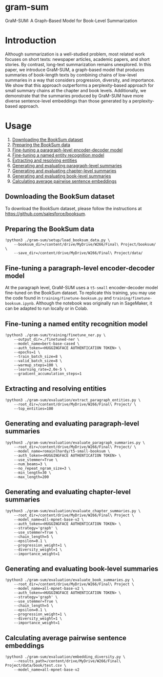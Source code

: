 # gram-sum
GraM-SUM: A Graph-Based Model for Book-Level Summarization

# Introduction
Although summarization is a well-studied problem, most related work focuses on short texts: newspaper articles, academic papers, and short stories. By contrast, long-text summarization remains unexplored. In this paper, we introduce GraM-SUM, a graph-based model that produces summaries of book-length texts by combining chains of low-level summaries in a way that considers progression, diversity, and importance. We show that this approach outperforms a perplexity-based approach for small summary chains at the chapter and book levels. Additionally, we demonstrate that the summaries produced by GraM-SUM have more diverse sentence-level embeddings than those generated by a perplexity-based approach.

# Usage
1. [Downloading the BookSum dataset](#booksum)
2. [Preparing the BookSum data](#prepare-data)
2. [Fine-tuning a paragraph-level encoder-decoder model](#finetune-booksum)
3. [Fine-tuning a named entity recognition model](#finetune-ner)
4. [Extracting and resolving entities](#extract-entities)
5. [Generating and evaluating paragraph-level summaries](#evaluate-paragraph)
6. [Generating and evaluating chapter-level summaries](#evaluate-chapter)
7. [Generating and evaluating book-level summaries](#evaluate-book)
8. [Calculating average pairwise sentence embeddings](#pairwise-embeddings)

## Downloading the BookSum dataset<a name="booksum"></a>
To download the BookSum dataset, please follow the instructions at https://github.com/salesforce/booksum.

## Preparing the BookSum data<a name="prepare-data"></a>
```
!python3 ./gram-sum/setup/load_booksum_data.py \
    --booksum_dir=/content/drive/MyDrive/W266/Final\ Project/booksum/ \
    --save_dir=/content/drive/MyDrive/W266/Final\ Project/data/
```

## Fine-tuning a paragraph-level encoder-decoder model<a name="finetune-booksum"></a>
At the paragraph level, GraM-SUM uses a `t5-small` encoder-decoder model fine-tuned on the BookSum dataset. To replicate this training, you may use the code found in `training/finetune-booksum.py` and `training/finetune-booksum.ipynb`. Although the notebook was originally run in SageMaker, it can be adapted to run locally or in Colab.

## Fine-tuning a named entity recognition model<a name="finetune-ner"></a>
```
!python3 ./gram-sum/training/finetune_ner.py \
    --output_dir=./finetuned-ner \
    --model_name=bert-base-cased \
    --auth_token=<HUGGINGFACE AUTHENTICATION TOKEN> \
    --epochs=1 \
    --train_batch_size=8 \
    --valid_batch_size=8 \
    --warmup_steps=100 \
    --learning_rate=2.0e-5 \
    --gradient_accumulation_steps=1
```

## Extracting and resolving entities<a name="extract-entities"></a>
```
!python3 ./gram-sum/evaluation/extract_paragraph_entities.py \
    --root_dir=/content/drive/MyDrive/W266/Final\ Project/ \
    --top_entities=100
```

## Generating and evaluating paragraph-level summaries<a name="evaluate-paragraph"></a>
```
!python3 ./gram-sum/evaluation/evaluate_paragraph_summaries.py \
    --root_dir=/content/drive/MyDrive/W266/Final\ Project/ \
    --model_name=romainlhardy/t5-small-booksum \
    --auth_token=<HUGGINGFACE AUTHENTICATION TOKEN> \
    --use_stemmer=True \
    --num_beams=3 \
    --no_repeat_ngram_size=3 \
    --min_length=30 \
    --max_length=200
```

## Generating and evaluating chapter-level summaries<a name="evaluate-chapter"></a>
```
!python3 ./gram-sum/evaluation/evaluate_chapter_summaries.py \
    --root_dir=/content/drive/MyDrive/W266/Final\ Project \
    --model_name=all-mpnet-base-v2 \
    --auth_token=<HUGGINGFACE AUTHENTICATION TOKEN> \
    --strategy='graph' \
    --use_stemmer=True \
    --chain_length=5 \
    --epsilon=0.1 \
    --progression_weight=1 \
    --diversity_weight=1 \
    --importance_weight=1
```

## Generating and evaluating book-level summaries<a name="evaluate-book"></a>
```
!python3 ./gram-sum/evaluation/evaluate_book_summaries.py \
    --root_dir=/content/drive/MyDrive/W266/Final\ Project \
    --model_name=all-mpnet-base-v2 \
    --auth_token=<HUGGINGFACE AUTHENTICATION TOKEN> \
    --strategy='graph' \
    --use_stemmer=True \
    --chain_length=5 \
    --epsilon=0.1 \
    --progression_weight=1 \
    --diversity_weight=1 \
    --importance_weight=1
```

## Calculating average pairwise sentence embeddings<a name="pairwise-embeddings"></a>
```
!python3 ./gram-sum/evaluation/embedding_diversity.py \
    --results_path=/content/drive/MyDrive/W266/Final\ Project/data/book/test.csv \
    --model_name=all-mpnet-base-v2
```
